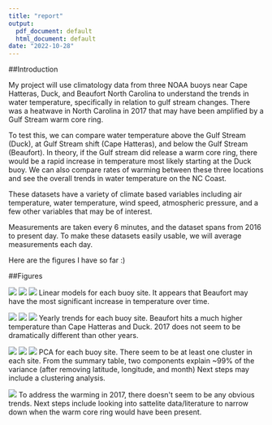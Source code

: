 ```yaml
---
title: "report"
output:
  pdf_document: default
  html_document: default
date: "2022-10-28"
---
```




##Introduction

My project will use climatology data from three NOAA buoys near Cape Hatteras, Duck, and Beaufort North Carolina to understand the trends in water temperature, specifically in relation to gulf stream changes. There was a heatwave in North Carolina in 2017 that may have been amplified by a Gulf Stream warm core ring.

To test this, we can compare water temperature above the Gulf Stream (Duck), at Gulf Stream shift (Cape Hatteras), and below the Gulf Stream (Beaufort). In theory, if the Gulf stream did release a warm core ring, there would be a rapid increase in temperature most likely starting at the Duck buoy. We can also compare rates of warming between these three locations and see the overall trends in water temperature on the NC Coast.

These datasets have a variety of climate based variables including air temperature, water temperature, wind speed, atmospheric pressure, and a few other variables that may be of interest.

Measurements are taken every 6 minutes, and the dataset spans from 2016 to present day. To make these datasets easily usable, we will average measurements each day.

Here are the figures I have so far :)

##Figures

![](figures/beaufsstglm.png) ![](figures/chsstglm.png) ![](figures/ducksstglm.png) Linear models for each buoy site. It appears that Beaufort may have the most significant increase in temperature over time.


![](figures/beaufyearlytrend.png) ![](figures/chyearlytrend.png) ![](figures/duckyearlytrend.png) Yearly trends for each buoy site. Beaufort hits a much higher temperature than Cape Hatteras and Duck. 2017 does not seem to be dramatically different than other years.


![](figures/beaufpca.png) ![](figures/chpca.png) ![](figures/duckpca.png) PCA for each buoy site. There seem to be at least one cluster in each site. From the summary table, two components explain \~99% of the variance (after removing latitude, longitude, and month) Next steps may include a clustering analysis.

![](figures/2017trend.png)
To address the warming in 2017, there doesn't seem to be any obvious trends. Next steps include looking into sattelite data/literature to narrow down when the warm core ring would have been present.
